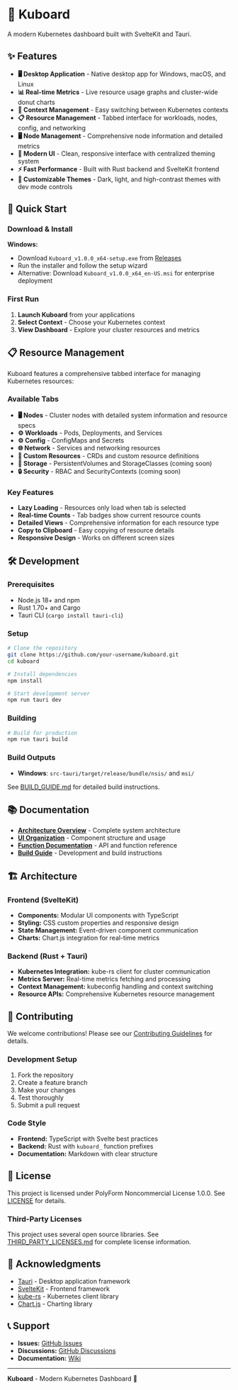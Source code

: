 # 🚢 Kuboard

A modern Kubernetes dashboard built with SvelteKit and Tauri.

## ✨ Features

- **🖥️ Desktop Application** - Native desktop app for Windows, macOS, and Linux
- **📊 Real-time Metrics** - Live resource usage graphs and cluster-wide donut charts
- **🔄 Context Management** - Easy switching between Kubernetes contexts
- **📋 Resource Management** - Tabbed interface for workloads, nodes, config, and networking
- **🖥️ Node Management** - Comprehensive node information and detailed metrics
- **🎨 Modern UI** - Clean, responsive interface with centralized theming system
- **⚡ Fast Performance** - Built with Rust backend and SvelteKit frontend
- **🎨 Customizable Themes** - Dark, light, and high-contrast themes with dev mode controls

## 🚀 Quick Start

### Download & Install

**Windows:**
- Download `Kuboard_v1.0.0_x64-setup.exe` from [Releases](https://github.com/LizardFromStateFarm/Kuboard/releases)
- Run the installer and follow the setup wizard
- Alternative: Download `Kuboard_v1.0.0_x64_en-US.msi` for enterprise deployment

### First Run

1. **Launch Kuboard** from your applications
2. **Select Context** - Choose your Kubernetes context
3. **View Dashboard** - Explore your cluster resources and metrics

## 📋 Resource Management

Kuboard features a comprehensive tabbed interface for managing Kubernetes resources:

### Available Tabs
- **🖥️ Nodes** - Cluster nodes with detailed system information and resource specs
- **⚙️ Workloads** - Pods, Deployments, and Services
- **⚙️ Config** - ConfigMaps and Secrets
- **🌐 Network** - Services and networking resources
- **🔧 Custom Resources** - CRDs and custom resource definitions
- **💾 Storage** - PersistentVolumes and StorageClasses (coming soon)
- **🔒 Security** - RBAC and SecurityContexts (coming soon)

### Key Features
- **Lazy Loading** - Resources only load when tab is selected
- **Real-time Counts** - Tab badges show current resource counts
- **Detailed Views** - Comprehensive information for each resource type
- **Copy to Clipboard** - Easy copying of resource details
- **Responsive Design** - Works on different screen sizes

## 🛠️ Development

### Prerequisites

- Node.js 18+ and npm
- Rust 1.70+ and Cargo
- Tauri CLI (`cargo install tauri-cli`)

### Setup

```bash
# Clone the repository
git clone https://github.com/your-username/kuboard.git
cd kuboard

# Install dependencies
npm install

# Start development server
npm run tauri dev
```

### Building

```bash
# Build for production
npm run tauri build
```

### Build Outputs
- **Windows**: `src-tauri/target/release/bundle/nsis/` and `msi/`

See [BUILD_GUIDE.md](BUILD_GUIDE.md) for detailed build instructions.

## 📚 Documentation

- **[Architecture Overview](ARCHITECTURE_OVERVIEW.md)** - Complete system architecture
- **[UI Organization](UI_ORGANIZATION_GUIDE.md)** - Component structure and usage
- **[Function Documentation](FUNCTION_DOCUMENTATION.md)** - API and function reference
- **[Build Guide](BUILD_GUIDE.md)** - Development and build instructions

## 🏗️ Architecture

### Frontend (SvelteKit)
- **Components:** Modular UI components with TypeScript
- **Styling:** CSS custom properties and responsive design
- **State Management:** Event-driven component communication
- **Charts:** Chart.js integration for real-time metrics

### Backend (Rust + Tauri)
- **Kubernetes Integration:** kube-rs client for cluster communication
- **Metrics Server:** Real-time metrics fetching and processing
- **Context Management:** kubeconfig handling and context switching
- **Resource APIs:** Comprehensive Kubernetes resource management

## 🤝 Contributing

We welcome contributions! Please see our [Contributing Guidelines](CONTRIBUTING.md) for details.

### Development Setup

1. Fork the repository
2. Create a feature branch
3. Make your changes
4. Test thoroughly
5. Submit a pull request

### Code Style

- **Frontend:** TypeScript with Svelte best practices
- **Backend:** Rust with `kuboard_` function prefixes
- **Documentation:** Markdown with clear structure

## 📄 License

This project is licensed under PolyForm Noncommercial License 1.0.0. See [LICENSE](LICENSE) for details.

### Third-Party Licenses

This project uses several open source libraries. See [THIRD_PARTY_LICENSES.md](THIRD_PARTY_LICENSES.md) for complete license information.

## 🙏 Acknowledgments

- [Tauri](https://tauri.app/) - Desktop application framework
- [SvelteKit](https://kit.svelte.dev/) - Frontend framework
- [kube-rs](https://kube.rs/) - Kubernetes client library
- [Chart.js](https://www.chartjs.org/) - Charting library

## 📞 Support

- **Issues:** [GitHub Issues](https://github.com/your-username/kuboard/issues)
- **Discussions:** [GitHub Discussions](https://github.com/your-username/kuboard/discussions)
- **Documentation:** [Wiki](https://github.com/your-username/kuboard/wiki)

---

**Kuboard** - Modern Kubernetes Dashboard 🚢